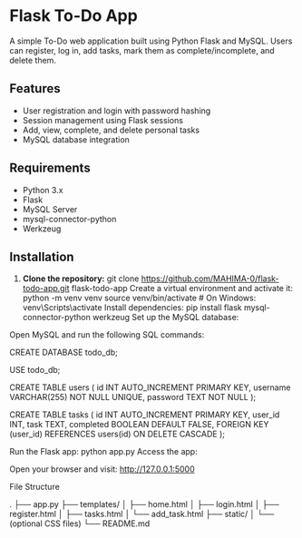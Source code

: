 # Flask To-Do App

A simple To-Do web application built using Python Flask and MySQL. Users can register, log in, add tasks, mark them as complete/incomplete, and delete them.

## Features

- User registration and login with password hashing
- Session management using Flask sessions
- Add, view, complete, and delete personal tasks
- MySQL database integration

## Requirements

- Python 3.x
- Flask
- MySQL Server
- mysql-connector-python
- Werkzeug

## Installation

1. **Clone the repository:**
git clone https://github.com/MAHIMA-0/flask-todo-app.git
 flask-todo-app
Create a virtual environment and activate it:
python -m venv venv
source venv/bin/activate     # On Windows: venv\Scripts\activate
Install dependencies:
pip install flask mysql-connector-python werkzeug
Set up the MySQL database:

Open MySQL and run the following SQL commands:

CREATE DATABASE todo_db;

USE todo_db;

CREATE TABLE users (
    id INT AUTO_INCREMENT PRIMARY KEY,
    username VARCHAR(255) NOT NULL UNIQUE,
    password TEXT NOT NULL
);

CREATE TABLE tasks (
    id INT AUTO_INCREMENT PRIMARY KEY,
    user_id INT,
    task TEXT,
    completed BOOLEAN DEFAULT FALSE,
    FOREIGN KEY (user_id) REFERENCES users(id) ON DELETE CASCADE
);

Run the Flask app:
python app.py
Access the app:

Open your browser and visit: http://127.0.0.1:5000

File Structure

.
├── app.py
├── templates/
│   ├── home.html
│   ├── login.html
│   ├── register.html
│   ├── tasks.html
│   └── add_task.html
├── static/
│   └── (optional CSS files)
└── README.md

